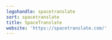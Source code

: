 ```yaml
---
logohandle: spacetranslate
sort: spacetranslate
title: SpaceTranslate
website: 'https://spacetranslate.com/'
---
```

